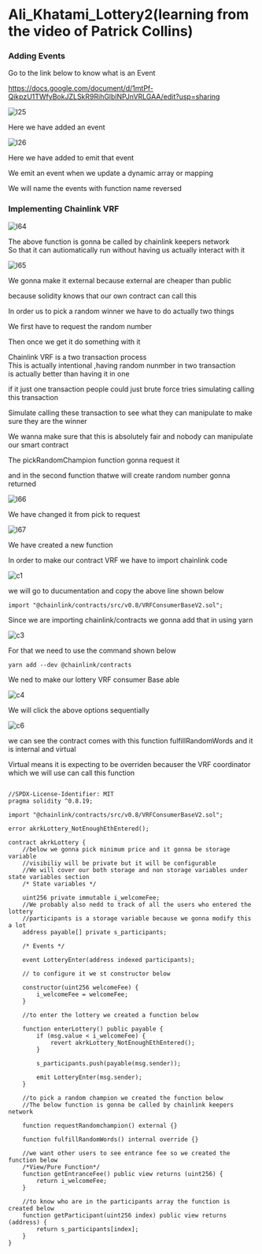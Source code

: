 # Ali_Khatami_Lottery2(learning from the video of Patrick Collins)

### Adding Events

Go to the link below to know what is an Event

https://docs.google.com/document/d/1mtPf-QikpzU1TWfyBokJZLSkR9RihGlblNPJnVRLGAA/edit?usp=sharing

![l25](https://github.com/C191068/Ali_Khatami_Lottery2/assets/89090776/12960201-b8e8-47a4-87af-054a8810e6e3)

Here we have added an event <br>

![l26](https://github.com/C191068/Ali_Khatami_Lottery2/assets/89090776/4e07016a-89a8-4789-a3b6-19e3ff6d6916)

Here we have added to emit that event <br>

We emit an event when we update a dynamic array or mapping <br>

We will name the events with function name reversed <br>


### Implementing Chainlink VRF

![l64](https://github.com/C191068/Ali_Khatami_Lottery2/assets/89090776/2d745052-e8e6-41de-90a5-8c03d307a73e)

The above function is gonna be called by chainlink keepers network <br>
So that it can autiomatically run without having us actually interact with it <br>

![l65](https://github.com/C191068/Ali_Khatami_Lottery2/assets/89090776/ff671207-9990-4121-b51f-6ba397332e0e)

We gonna make it external because external are cheaper than public <br>

because solidity knows that our own contract can call this <br>


In order us to pick a random winner we have to do actually two things <br>

We first have to request the random number <br>

Then once we get it do something with it <br>


Chainlink VRF is a two transaction process <br>
This is actually intentional ,having random nunmber in two transaction <br>
is actually better than having it in one <br>

if it just one transaction people could just brute force tries simulating calling this transaction <br>

Simulate calling these transaction to see what they can manipulate to make sure they are the winner <br>


We wanna make sure that this is absolutely fair and nobody can manipulate our smart contract <br>

The pickRandomChampion function gonna request it <br>

and in the second function thatwe will create random number gonna returned <br>



![l66](https://github.com/C191068/Ali_Khatami_Lottery2/assets/89090776/749ce971-0fb3-4601-a861-2201f4464551)

We have changed it from pick to request <br>


![l67](https://github.com/C191068/Ali_Khatami_Lottery2/assets/89090776/21f0598a-13ea-4fb1-b603-e2ccfce33254)

We have created a new function <br>

In order to make our contract VRF we have to import chainlink code <br>

![c1](https://github.com/C191068/Ali_Khatami_Lottery2/assets/89090776/15e271ce-09a6-4fa6-bfc6-7f832c1274b8)

we will go to ducumentation and copy the above line shown below <br>

``` import "@chainlink/contracts/src/v0.8/VRFConsumerBaseV2.sol"; ``` <br>

Since we are importing chainlink/contracts we gonna add that in using yarn <br>


![c3](https://github.com/C191068/Ali_Khatami_Lottery2/assets/89090776/a3b35071-b43f-4621-88c1-3d16fd0bd16e)

For that we need to use the command shown below <br>

```yarn add --dev @chainlink/contracts``` <br>

We ned to make our lottery VRF consumer Base able <br>


![c4](https://github.com/C191068/Ali_Khatami_Lottery2/assets/89090776/f843888d-ac49-4804-b09a-4804f5662a58)

We will click the above options sequentially <br>

![c6](https://github.com/C191068/Ali_Khatami_Lottery2/assets/89090776/ff083d06-64da-4e8f-898d-305b93287655)

we can see the contract comes with this function fulfillRandomWords and it is internal and virtual <br>


Virtual means it is expecting to be overriden becauser the VRF coordinator which we will use can call this function <br>




```solidity

//SPDX-License-Identifier: MIT
pragma solidity ^0.8.19;

import "@chainlink/contracts/src/v0.8/VRFConsumerBaseV2.sol";

error akrkLottery_NotEnoughEthEntered();

contract akrkLottery {
    //below we gonna pick minimum price and it gonna be storage variable
    //visibiliy will be private but it will be configurable
    //We will cover our both storage and non storage variables under state variables section
    /* State variables */

    uint256 private immutable i_welcomeFee;
    //We probably also nedd to track of all the users who entered the lottery
    //participants is a storage variable because we gonna modify this a lot
    address payable[] private s_participants;

    /* Events */

    event LotteryEnter(address indexed participants);

    // to configure it we st constructor below

    constructor(uint256 welcomeFee) {
        i_welcomeFee = welcomeFee;
    }

    //to enter the lottery we created a function below

    function enterLottery() public payable {
        if (msg.value < i_welcomeFee) {
            revert akrkLottery_NotEnoughEthEntered();
        }

        s_participants.push(payable(msg.sender));

        emit LotteryEnter(msg.sender);
    }

    //to pick a random champion we created the function below
    //The below function is gonna be called by chainlink keepers network

    function requestRandomchampion() external {}

    function fulfillRandomWords() internal override {}

    //we want other users to see entrance fee so we created the function below
    /*View/Pure Function*/
    function getEntranceFee() public view returns (uint256) {
        return i_welcomeFee;
    }

    //to know who are in the participants array the function is created below
    function getParticipant(uint256 index) public view returns (address) {
        return s_participants[index];
    }
}


```



























